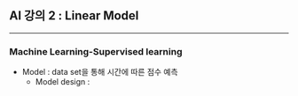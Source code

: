  ## **AI 강의 2 : Linear Model**
 ---
 ### Machine Learning-Supervised learning
 * Model : data set을 통해 시간에 따른 점수 예측
   + Model design : 
